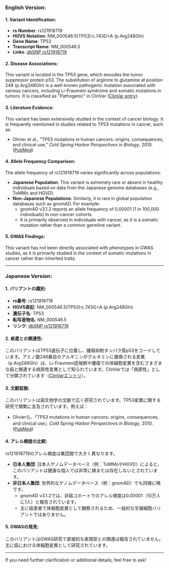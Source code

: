 ### English Version:

#### 1. **Variant Identification**:
- **rs Number**: rs121918719
- **HGVS Notation**: NM_000546.5(TP53):c.743G>A (p.Arg248Gln)
- **Gene Name**: TP53
- **Transcript Name**: NM_000546.5
- **Links**: [dbSNP rs121918719](https://www.ncbi.nlm.nih.gov/snp/rs121918719)

#### 2. **Disease Associations**:
This variant is located in the TP53 gene, which encodes the tumor suppressor protein p53. The substitution of arginine to glutamine at position 248 (p.Arg248Gln) is a well-known pathogenic mutation associated with various cancers, including Li-Fraumeni syndrome and somatic mutations in tumors. It is classified as "Pathogenic" in ClinVar ([ClinVar entry](https://www.ncbi.nlm.nih.gov/clinvar/variation/12375/)).

#### 3. **Literature Evidence**:
This variant has been extensively studied in the context of cancer biology. It is frequently mentioned in studies related to TP53 mutations in cancer, such as:
- Olivier et al., "TP53 mutations in human cancers: origins, consequences, and clinical use," *Cold Spring Harbor Perspectives in Biology*, 2010. ([PubMed](https://pubmed.ncbi.nlm.nih.gov/20463001/))

#### 4. **Allele Frequency Comparison**:
The allele frequency of rs121918719 varies significantly across populations:
- **Japanese Population**: This variant is extremely rare or absent in healthy individuals based on data from the Japanese genome databases (e.g., ToMMo and HGVD).
- **Non-Japanese Populations**: Similarly, it is rare in global population databases such as gnomAD. For example:
  - gnomAD v3.1.2 reports an allele frequency of 0.00001 (1 in 100,000 individuals) in non-cancer cohorts.
  - It is primarily observed in individuals with cancer, as it is a somatic mutation rather than a common germline variant.

#### 5. **GWAS Findings**:
This variant has not been directly associated with phenotypes in GWAS studies, as it is primarily studied in the context of somatic mutations in cancer rather than inherited traits.

---

### Japanese Version:

#### 1. **バリアントの識別**:
- **rs番号**: rs121918719
- **HGVS表記**: NM_000546.5(TP53):c.743G>A (p.Arg248Gln)
- **遺伝子名**: TP53
- **転写産物名**: NM_000546.5
- **リンク**: [dbSNP rs121918719](https://www.ncbi.nlm.nih.gov/snp/rs121918719)

#### 2. **疾患との関連性**:
このバリアントはTP53遺伝子に位置し、腫瘍抑制タンパク質p53をコードしています。アミノ酸248番目のアルギニンがグルタミンに置換される変異（p.Arg248Gln）は、Li-Fraumeni症候群や腫瘍での体細胞変異を含むさまざまな癌と関連する病原性変異として知られています。ClinVarでは「病原性」として分類されています（[ClinVarエントリ](https://www.ncbi.nlm.nih.gov/clinvar/variation/12375/)）。

#### 3. **文献証拠**:
このバリアントは癌生物学の文脈で広く研究されています。TP53変異に関する研究で頻繁に言及されています。例えば：
- Olivierら、「TP53 mutations in human cancers: origins, consequences, and clinical use」*Cold Spring Harbor Perspectives in Biology*, 2010. ([PubMed](https://pubmed.ncbi.nlm.nih.gov/20463001/))

#### 4. **アレル頻度の比較**:
rs121918719のアレル頻度は集団間で大きく異なります。
- **日本人集団**: 日本人ゲノムデータベース（例：ToMMoやHGVD）によると、このバリアントは健康な個人では非常に稀または存在しないとされています。
- **非日本人集団**: 世界的なゲノムデータベース（例：gnomAD）でも同様に稀です。
  - gnomAD v3.1.2では、非癌コホートでのアレル頻度は0.00001（10万人に1人）と報告されています。
  - 主に癌患者で体細胞変異として観察されるため、一般的な生殖細胞バリアントではありません。

#### 5. **GWASの発見**:
このバリアントはGWAS研究で直接的な表現型との関連は報告されていません。主に癌における体細胞変異として研究されています。

---

If you need further clarification or additional details, feel free to ask!